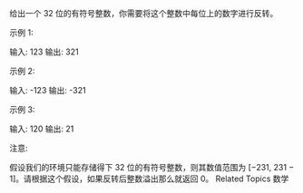 ﻿给出一个 32 位的有符号整数，你需要将这个整数中每位上的数字进行反转。 

 示例 1: 

 输入: 123
输出: 321
 

 示例 2: 

 输入: -123
输出: -321
 

 示例 3: 

 输入: 120
输出: 21
 

 注意: 

 假设我们的环境只能存储得下 32 位的有符号整数，则其数值范围为 [−231, 231 − 1]。请根据这个假设，如果反转后整数溢出那么就返回 0。 
 Related Topics 数学 